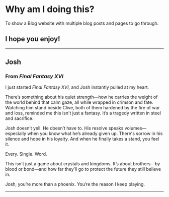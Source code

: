 # Why am I doing this?

To show a Blog website with multiple blog posts and pages to go through.

## I hope you enjoy!

---

## Josh

### From *Final Fantasy XVI*

I just started *Final Fantasy XVI*, and Josh instantly pulled at my heart.

There’s something about his quiet strength—how he carries the weight of the world behind that calm gaze, all while wrapped in crimson and fate. Watching him stand beside Clive, both of them hardened by the fire of war and loss, reminded me this isn't just a fantasy. It’s a tragedy written in steel and sacrifice.

Josh doesn’t yell. He doesn’t have to. His resolve speaks volumes—especially when you know what he’s already given up. There's sorrow in his silence and hope in his loyalty. And when he finally takes a stand, you feel it.

Every. Single. Word.

This isn’t just a game about crystals and kingdoms. It’s about brothers—by blood or bond—and how far they’ll go to protect the future they still believe in.

Josh, you’re more than a phoenix. You’re the reason I keep playing.

---
